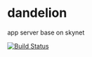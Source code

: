 # dandelion
app server base on skynet

[![Build Status](https://travis-ci.org/dilworm/dandelion.svg?branch=master)](https://travis-ci.org/dilworm/dandelion)
